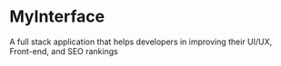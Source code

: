 # MyInterface
A full stack application that helps developers in improving their UI/UX, Front-end, and SEO rankings
